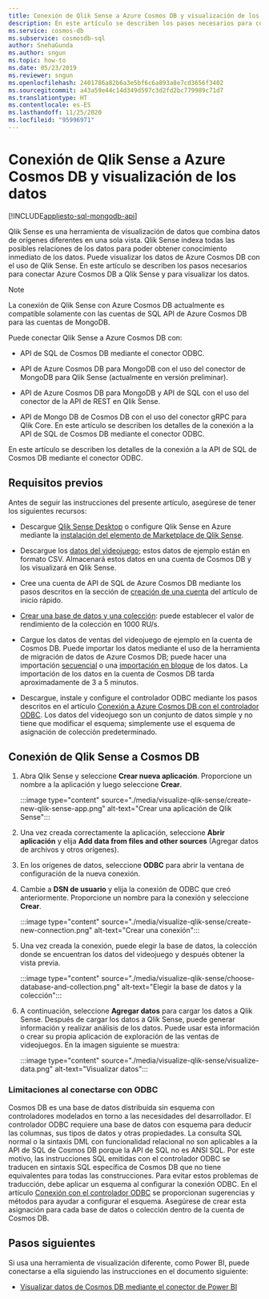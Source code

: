 ```yaml
---
title: Conexión de Qlik Sense a Azure Cosmos DB y visualización de los datos
description: En este artículo se describen los pasos necesarios para conectar Azure Cosmos DB a Qlik Sense y para visualizar los datos.
ms.service: cosmos-db
ms.subservice: cosmosdb-sql
author: SnehaGunda
ms.author: sngun
ms.topic: how-to
ms.date: 05/23/2019
ms.reviewer: sngun
ms.openlocfilehash: 2401786a82b6a3e5bf6c6a893a8e7cd3656f3402
ms.sourcegitcommit: a43a59e44c14d349d597c3d2fd2bc779989c71d7
ms.translationtype: HT
ms.contentlocale: es-ES
ms.lasthandoff: 11/25/2020
ms.locfileid: "95996971"
---
```

# <a name="connect-qlik-sense-to-azure-cosmos-db-and-visualize-your-data"></a>Conexión de Qlik Sense a Azure Cosmos DB y visualización de los datos
[!INCLUDE[appliesto-sql-mongodb-api](includes/appliesto-sql-mongodb-api.md)]

Qlik Sense es una herramienta de visualización de datos que combina datos de orígenes diferentes en una sola vista. Qlik Sense indexa todas las posibles relaciones de los datos para poder obtener conocimiento inmediato de los datos. Puede visualizar los datos de Azure Cosmos DB con el uso de Qlik Sense. En este artículo se describen los pasos necesarios para conectar Azure Cosmos DB a Qlik Sense y para visualizar los datos. 

> [!NOTE]
> La conexión de Qlik Sense con Azure Cosmos DB actualmente es compatible solamente con las cuentas de SQL API de Azure Cosmos DB para las cuentas de MongoDB.

Puede conectar Qlik Sense a Azure Cosmos DB con:

* API de SQL de Cosmos DB mediante el conector ODBC.

* API de Azure Cosmos DB para MongoDB con el uso del conector de MongoDB para Qlik Sense (actualmente en versión preliminar).

* API de Azure Cosmos DB para MongoDB y API de SQL con el uso del conector de la API de REST en Qlik Sense.

* API de Mongo DB de Cosmos DB con el uso del conector gRPC para Qlik Core.
En este artículo se describen los detalles de la conexión a la API de SQL de Cosmos DB mediante el conector ODBC.

En este artículo se describen los detalles de la conexión a la API de SQL de Cosmos DB mediante el conector ODBC.

## <a name="prerequisites"></a>Requisitos previos

Antes de seguir las instrucciones del presente artículo, asegúrese de tener los siguientes recursos:

* Descargue [Qlik Sense Desktop](https://www.qlik.com/us/try-or-buy/download-qlik-sense) o configure Qlik Sense en Azure mediante la [instalación del elemento de Marketplace de Qlik Sense](https://azuremarketplace.microsoft.com/marketplace/apps/qlik.qlik-sense).

* Descargue los [datos del videojuego](https://www.kaggle.com/gregorut/videogamesales); estos datos de ejemplo están en formato CSV. Almacenará estos datos en una cuenta de Cosmos DB y los visualizará en Qlik Sense.

* Cree una cuenta de API de SQL de Azure Cosmos DB mediante los pasos descritos en la sección de [creación de una cuenta](create-sql-api-dotnet.md#create-account) del artículo de inicio rápido.

* [Crear una base de datos y una colección](create-sql-api-java.md#add-a-container): puede establecer el valor de rendimiento de la colección en 1000 RU/s. 

* Cargue los datos de ventas del videojuego de ejemplo en la cuenta de Cosmos DB. Puede importar los datos mediante el uso de la herramienta de migración de datos de Azure Cosmos DB; puede hacer una importación [secuencial](import-data.md#SQLSeqTarget) o una [importación en bloque](import-data.md#SQLBulkTarget) de los datos. La importación de los datos en la cuenta de Cosmos DB tarda aproximadamente de 3 a 5 minutos.

* Descargue, instale y configure el controlador ODBC mediante los pasos descritos en el artículo [Conexión a Azure Cosmos DB con el controlador ODBC](odbc-driver.md). Los datos del videojuego son un conjunto de datos simple y no tiene que modificar el esquema; simplemente use el esquema de asignación de colección predeterminado.

## <a name="connect-qlik-sense-to-cosmos-db"></a>Conexión de Qlik Sense a Cosmos DB

1. Abra Qlik Sense y seleccione **Crear nueva aplicación**. Proporcione un nombre a la aplicación y luego seleccione **Crear**.

   :::image type="content" source="./media/visualize-qlik-sense/create-new-qlik-sense-app.png" alt-text="Crear una aplicación de Qlik Sense":::

2. Una vez creada correctamente la aplicación, seleccione **Abrir aplicación** y elija **Add data from files and other sources** (Agregar datos de archivos y otros orígenes). 

3. En los orígenes de datos, seleccione **ODBC** para abrir la ventana de configuración de la nueva conexión. 

4. Cambie a **DSN de usuario** y elija la conexión de ODBC que creó anteriormente. Proporcione un nombre para la conexión y seleccione **Crear**. 

   :::image type="content" source="./media/visualize-qlik-sense/create-new-connection.png" alt-text="Crear una conexión":::

5. Una vez creada la conexión, puede elegir la base de datos, la colección donde se encuentran los datos del videojuego y después obtener la vista previa.

   :::image type="content" source="./media/visualize-qlik-sense/choose-database-and-collection.png" alt-text="Elegir la base de datos y la colección"::: 

6. A continuación, seleccione **Agregar datos** para cargar los datos a Qlik Sense. Después de cargar los datos a Qlik Sense, puede generar información y realizar análisis de los datos. Puede usar esta información o crear su propia aplicación de exploración de las ventas de videojuegos. En la imagen siguiente se muestra: 

   :::image type="content" source="./media/visualize-qlik-sense/visualize-data.png" alt-text="Visualizar datos":::

### <a name="limitations-when-connecting-with-odbc"></a>Limitaciones al conectarse con ODBC 

Cosmos DB es una base de datos distribuida sin esquema con controladores modelados en torno a las necesidades del desarrollador. El controlador ODBC requiere una base de datos con esquema para deducir las columnas, sus tipos de datos y otras propiedades. La consulta SQL normal o la sintaxis DML con funcionalidad relacional no son aplicables a la API de SQL de Cosmos DB porque la API de SQL no es ANSI SQL. Por este motivo, las instrucciones SQL emitidas con el controlador ODBC se traducen en sintaxis SQL específica de Cosmos DB que no tiene equivalentes para todas las construcciones. Para evitar estos problemas de traducción, debe aplicar un esquema al configurar la conexión ODBC. En el artículo [Conexión con el controlador ODBC](odbc-driver.md) se proporcionan sugerencias y métodos para ayudar a configurar el esquema. Asegúrese de crear esta asignación para cada base de datos o colección dentro de la cuenta de Cosmos DB.

## <a name="next-steps"></a>Pasos siguientes

Si usa una herramienta de visualización diferente, como Power BI, puede conectarse a ella siguiendo las instrucciones en el documento siguiente:

* [Visualizar datos de Cosmos DB mediante el conector de Power BI](powerbi-visualize.md)
